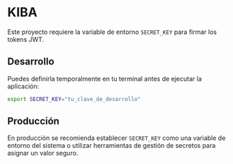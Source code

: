 # KIBA

Este proyecto requiere la variable de entorno `SECRET_KEY` para firmar los tokens JWT.

## Desarrollo

Puedes definirla temporalmente en tu terminal antes de ejecutar la aplicación:

```bash
export SECRET_KEY="tu_clave_de_desarrollo"
```

## Producción

En producción se recomienda establecer `SECRET_KEY` como una variable de entorno del sistema o utilizar herramientas de gestión de secretos para asignar un valor seguro.

